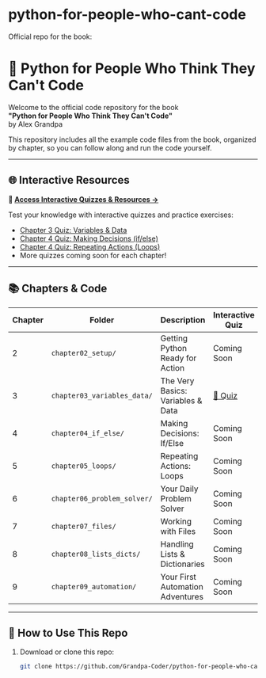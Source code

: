 # python-for-people-who-cant-code
Official repo for the book:
# 🐍 Python for People Who Think They Can't Code

Welcome to the official code repository for the book  
**"Python for People Who Think They Can't Code"**  
by Alex Grandpa

This repository includes all the example code files from the book, organized by chapter, so you can follow along and run the code yourself.

---

## 🌐 Interactive Resources

**🎯 [Access Interactive Quizzes & Resources →](https://grandpa-coder.github.io/python-for-people-who-cant-code)**

Test your knowledge with interactive quizzes and practice exercises:
- [Chapter 3 Quiz: Variables & Data](https://grandpa-coder.github.io/python-for-people-who-cant-code/resources/chapter3-quiz.html)
- [Chapter 4 Quiz: Making Decisions (if/else)](https://grandpa-coder.github.io/python-for-people-who-cant-code/resources/chapter4-quiz.html)
- [Chapter 4 Quiz: Repeating Actions (Loops)](https://grandpa-coder.github.io/python-for-people-who-cant-code/resources/chapter5-quiz.html)
- More quizzes coming soon for each chapter!

---

## 📚 Chapters & Code

| Chapter | Folder | Description | Interactive Quiz |
|--------|--------|-------------|------------------|
| 2 | `chapter02_setup/` | Getting Python Ready for Action | Coming Soon |
| 3 | `chapter03_variables_data/` | The Very Basics: Variables & Data | [📝 Quiz](https://grandpa-coder.github.io/python-for-people-who-cant-code/resources/chapter3-quiz.html) |
| 4 | `chapter04_if_else/` | Making Decisions: If/Else | Coming Soon |
| 5 | `chapter05_loops/` | Repeating Actions: Loops | Coming Soon |
| 6 | `chapter06_problem_solver/` | Your Daily Problem Solver | Coming Soon |
| 7 | `chapter07_files/` | Working with Files | Coming Soon |
| 8 | `chapter08_lists_dicts/` | Handling Lists & Dictionaries | Coming Soon |
| 9 | `chapter09_automation/` | Your First Automation Adventures | Coming Soon |

---

## 🚀 How to Use This Repo

1. Download or clone this repo:
   ```bash
   git clone https://github.com/Grandpa-Coder/python-for-people-who-cant-code.git
